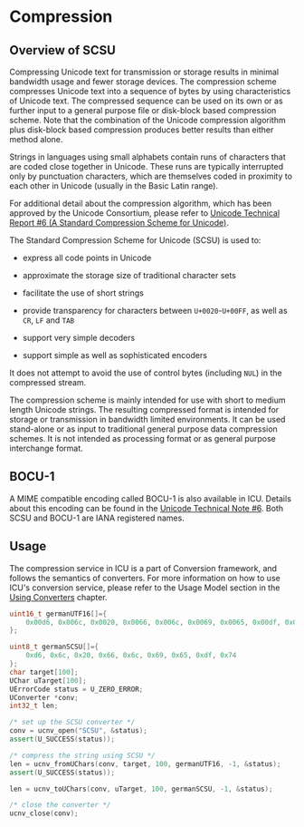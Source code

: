 # Compression

## Overview of SCSU

Compressing Unicode text for transmission or storage results in minimal
bandwidth usage and fewer storage devices. The compression scheme compresses
Unicode text into a sequence of bytes by using characteristics of Unicode text.
The compressed sequence can be used on its own or as further input to a general
purpose file or disk-block based compression scheme. Note that the combination
of the Unicode compression algorithm plus disk-block based compression produces
better results than either method alone.

Strings in languages using small alphabets contain runs of characters that are
coded close together in Unicode. These runs are typically interrupted only by
punctuation characters, which are themselves coded in proximity to each other in
Unicode (usually in the Basic Latin range).

For additional detail about the compression algorithm, which has been approved
by the Unicode Consortium, please refer to [Unicode Technical Report #6 (A
Standard Compression Scheme for
Unicode)](http://www.unicode.org/unicode/reports/tr6/).

The Standard Compression Scheme for Unicode (SCSU) is used to:

*   express all code points in Unicode

*   approximate the storage size of traditional character sets

*   facilitate the use of short strings

*   provide transparency for characters between `U+0020`-`U+00FF`, as well as `CR`, `LF`
    and `TAB`

*   support very simple decoders

*   support simple as well as sophisticated encoders

It does not attempt to avoid the use of control bytes (including `NUL`) in the
compressed stream.

The compression scheme is mainly intended for use with short to medium length
Unicode strings. The resulting compressed format is intended for storage or
transmission in bandwidth limited environments. It can be used stand-alone or as
input to traditional general purpose data compression schemes. It is not
intended as processing format or as general purpose interchange format.

## BOCU-1

A MIME compatible encoding called BOCU-1 is also available in ICU. Details about
this encoding can be found in the [Unicode Technical Note
#6](http://www.unicode.org/notes/tn6/). Both SCSU and BOCU-1 are IANA
registered names.

## Usage

The compression service in ICU is a part of Conversion framework, and follows
the semantics of converters. For more information on how to use ICU's conversion
service, please refer to the Usage Model section in the [Using
Converters](converters.md) chapter.

```c++
uint16_t germanUTF16[]={
    0x00d6, 0x006c, 0x0020, 0x0066, 0x006c, 0x0069, 0x0065, 0x00df, 0x0074
};

uint8_t germanSCSU[]={
    0xd6, 0x6c, 0x20, 0x66, 0x6c, 0x69, 0x65, 0xdf, 0x74
};
char target[100];
UChar uTarget[100];
UErrorCode status = U_ZERO_ERROR;
UConverter *conv;
int32_t len;

/* set up the SCSU converter */
conv = ucnv_open("SCSU", &status);
assert(U_SUCCESS(status));

/* compress the string using SCSU */
len = ucnv_fromUChars(conv, target, 100, germanUTF16, -1, &status);
assert(U_SUCCESS(status));

len = ucnv_toUChars(conv, uTarget, 100, germanSCSU, -1, &status);

/* close the converter */
ucnv_close(conv);
```

